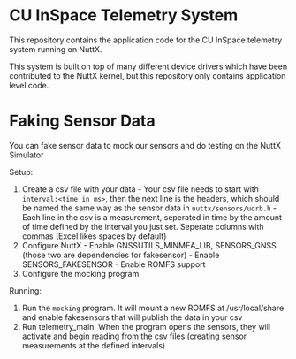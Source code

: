 # CU InSpace Telemetry System

This repository contains the application code for the CU InSpace telemetry system running on NuttX.

This system is built on top of many different device drivers which have been contributed to the NuttX kernel, but this
repository only contains application level code.

# Faking Sensor Data

You can fake sensor data to mock our sensors and do testing on the NuttX Simulator

Setup:
  1. Create a csv file with your data
    - Your csv file needs to start with `interval:<time in ms>`, then the next line is
      the headers, which should be named the same way as the sensor data in `nuttx/sensors/uorb.h`
    - Each line in the csv is a measurement, seperated in time by the amount of time defined 
      by the interval you just set. Seperate columns with commas (Excel likes spaces by default)
  2. Configure NuttX
    - Enable GNSSUTILS_MINMEA_LIB, SENSORS_GNSS (those two are dependencies for fakesensor)
    - Enable SENSORS_FAKESENSOR
    - Enable ROMFS support
  3. Configure the mocking program

Running:
  1. Run the `mocking` program. It will mount a new ROMFS at /usr/local/share and
     enable fakesensors that will publish the data in your csv
  2. Run telemetry_main. When the program opens the sensors, they will activate and
     begin reading from the csv files (creating sensor measurements at the defined intervals)

